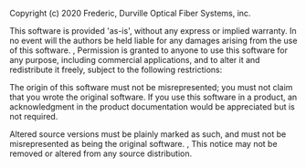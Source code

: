 Copyright (c) 2020 Frederic, Durville Optical Fiber Systems, inc.

This software is provided 'as-is', without any express or implied warranty. In no event will the authors be held liable for any damages arising from the use of this software.
,
Permission is granted to anyone to use this software for any purpose, including commercial applications, and to alter it and redistribute it freely, subject to the following restrictions:

The origin of this software must not be misrepresented; you must not claim that you wrote the original software. If you use this software in a product, an acknowledgment in the product documentation would be appreciated but is not required.

Altered source versions must be plainly marked as such, and must not be misrepresented as being the original software.
,
This notice may not be removed or altered from any source distribution.
